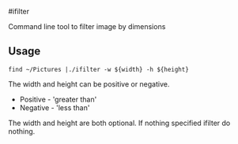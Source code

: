 #ifilter

Command line tool to filter image by dimensions

## Usage

	find ~/Pictures |./ifilter -w ${width} -h ${height}

The width and height can be positive or negative.
- Positive - 'greater than'
- Negative - 'less than'

The width and height are both optional. If nothing specified ifilter do nothing.